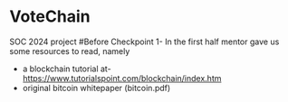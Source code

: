 # VoteChain
SOC 2024 project
#Before Checkpoint 1-
In the first half mentor gave us some resources to read, namely 
- a blockchain tutorial at- https://www.tutorialspoint.com/blockchain/index.htm
- original bitcoin whitepaper (bitcoin.pdf)
